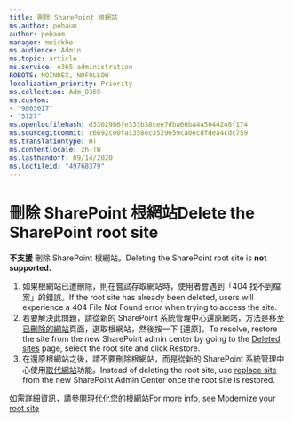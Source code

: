 ```yaml
---
title: 刪除 SharePoint 根網站
ms.author: pebaum
author: pebaum
manager: mnirkhe
ms.audience: Admin
ms.topic: article
ms.service: o365-administration
ROBOTS: NOINDEX, NOFOLLOW
localization_priority: Priority
ms.collection: Adm_O365
ms.custom:
- "9003017"
- "5727"
ms.openlocfilehash: d33029b6fe333b38cee7dba66ba4a5044248f174
ms.sourcegitcommit: c6692ce0fa1358ec3529e59ca0ecdfdea4cdc759
ms.translationtype: HT
ms.contentlocale: zh-TW
ms.lasthandoff: 09/14/2020
ms.locfileid: "49768379"
---
```

# <a name="delete-the-sharepoint-root-site"></a><span data-ttu-id="964df-102">刪除 SharePoint 根網站</span><span class="sxs-lookup"><span data-stu-id="964df-102">Delete the SharePoint root site</span></span>

<span data-ttu-id="964df-103">**不支援** 刪除 SharePoint 根網站。</span><span class="sxs-lookup"><span data-stu-id="964df-103">Deleting the SharePoint root site is  **not supported.**</span></span>

1.  <span data-ttu-id="964df-104">如果根網站已遭刪除，則在嘗試存取網站時，使用者會遇到「404 找不到檔案」的錯誤。</span><span class="sxs-lookup"><span data-stu-id="964df-104">If the root site has already been deleted, users will experience a  404 File Not Found  error when trying to access the site.</span></span>
2.  <span data-ttu-id="964df-105">若要解決此問題，請從新的 SharePoint 系統管理中心還原網站，方法是移至[已刪除的網站](https://admin.microsoft.com/sharepoint?page=recycleBin&modern=true)頁面，選取根網站，然後按一下 [還原]。</span><span class="sxs-lookup"><span data-stu-id="964df-105">To resolve, restore the site  from the new SharePoint admin center by going to the  [Deleted sites](https://admin.microsoft.com/sharepoint?page=recycleBin&modern=true)  page, select the root site and click  Restore.</span></span>
3.  <span data-ttu-id="964df-106">在還原根網站之後，請不要刪除根網站，而是從新的 SharePoint 系統管理中心使用[取代網站](https://docs.microsoft.com/sharepoint/modern-root-site#replace-your-root-site)功能。</span><span class="sxs-lookup"><span data-stu-id="964df-106">Instead of deleting the root site, use [replace site](https://docs.microsoft.com/sharepoint/modern-root-site#replace-your-root-site)  from the new SharePoint Admin Center once the root site is restored.</span></span>

<span data-ttu-id="964df-107">如需詳細資訊，請參閱[現代化您的根網站](https://docs.microsoft.com/sharepoint/modern-root-site)</span><span class="sxs-lookup"><span data-stu-id="964df-107">For more info, see [Modernize your root site](https://docs.microsoft.com/sharepoint/modern-root-site)</span></span>